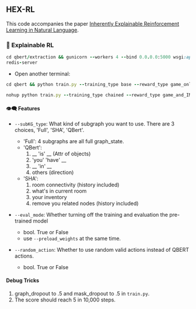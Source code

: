 ## HEX-RL
This code accompanies the paper [Inherently Explainable Reinforcement Learning in Natural Language](https://arxiv.org/abs/2112.08907).

### :thinking: Explainable RL

```ruby
cd qbert/extraction && gunicorn --workers 4 --bind 0.0.0.0:5000 wsgi:app
redis-server
```

* Open another terminal:
```ruby
cd qbert && python train.py --training_type base --reward_type game_only  --subKG_type QBert
```
```ruby
nohup python train.py --training_type chained --reward_type game_and_IM  --subKG_type QBert --batch_size 2 --seed 0 --preload_weights Q-BERT/qbert/logs/qbert.pt --eval_mode --graph_dropout 0 --mask_dropout 0 --dropout_ratio 0
```

#### :eye_speech_bubble: Features
* `--subKG_type`: What kind of subgraph you want to use. There are 3 choices, 'Full', 'SHA', 'QBert'.
    * 'Full': 4 subgraphs are all full graph_state.
    * 'QBert':
        1. __ 'is' __ (Attr of objects)
        2. 'you' 'have' __
        3. __ 'in' __
        4. others (direction)
    * 'SHA':
        1. room connectivity (history included)
        2. what's in current room
        3. your inventory
        4. remove you related nodes (history included)

* `--eval_mode`: Whether turning off the training and evaluation the pre-trained model
    * bool. True or False
    * use `--preload_weights` at the same time.
    
* `--random_action`: Whether to use random valid actions instead of QBERT actions.
    * bool. True or False


#### Debug Tricks
1. graph_dropout to .5 and mask_dropout to .5 in `train.py`.
2. The score should reach 5 in 10,000 steps.
